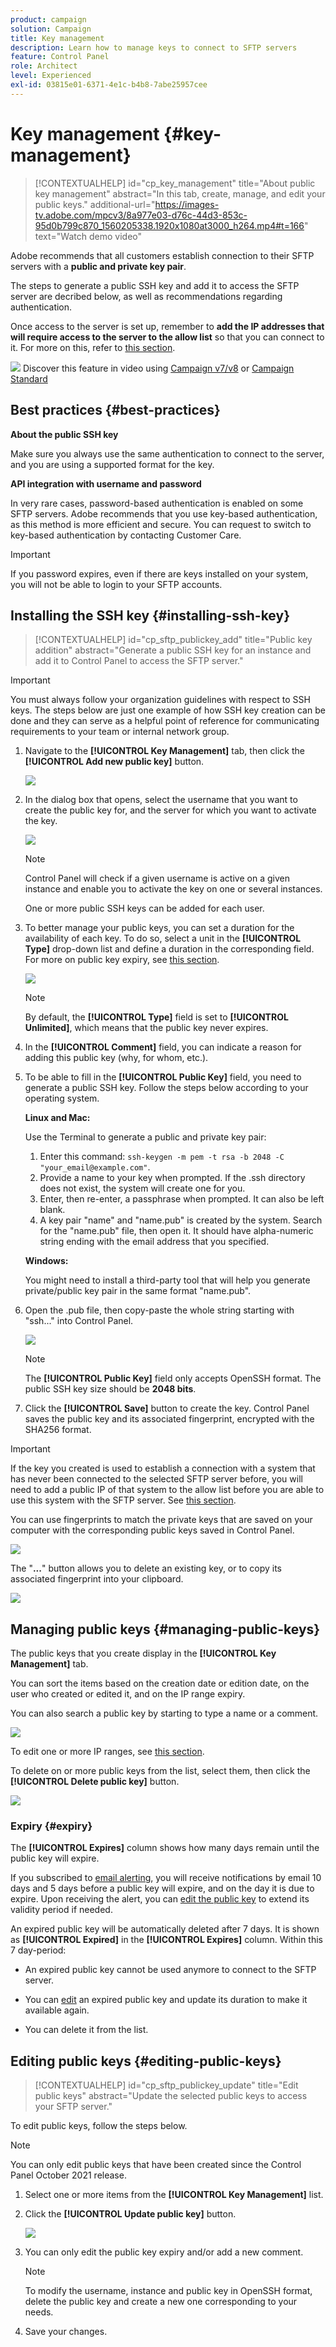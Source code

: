 ```yaml
---
product: campaign
solution: Campaign 
title: Key management
description: Learn how to manage keys to connect to SFTP servers
feature: Control Panel
role: Architect
level: Experienced
exl-id: 03815e01-6371-4e1c-b4b8-7abe25957cee
---
```

# Key management {#key-management}

>[!CONTEXTUALHELP]
>id="cp_key_management"
>title="About public key management"
>abstract="In this tab, create, manage, and edit your public keys."
>additional-url="https://images-tv.adobe.com/mpcv3/8a977e03-d76c-44d3-853c-95d0b799c870_1560205338.1920x1080at3000_h264.mp4#t=166" text="Watch demo video"

Adobe recommends that all customers establish connection to their SFTP servers with a **public and private key pair**.

The steps to generate a public SSH key and add it to access the SFTP server are decribed below, as well as recommendations regarding authentication.

Once access to the server is set up, remember to **add the IP addresses that will require access to the server to the allow list** so that you can connect to it. For more on this, refer to [this section](../../instances-settings/using/ip-allow-listing-instance-access.md).

![](assets/do-not-localize/how-to-video.png) Discover this feature in video using [Campaign v7/v8](https://experienceleague.adobe.com/docs/campaign-classic-learn/control-panel/sftp-management/generate-ssh-key.html#sftp-management) or [Campaign Standard](https://experienceleague.adobe.com/docs/campaign-standard-learn/control-panel/sftp-management/generate-ssh-key.html#sftp-management)

## Best practices {#best-practices}

**About the public SSH key**

Make sure you always use the same authentication to connect to the server, and you are using a supported format for the key.

**API integration with username and password**

In very rare cases, password-based authentication is enabled on some SFTP servers. Adobe recommends that you use key-based authentication, as this method is more efficient and secure. You can request to switch to key-based authentication by contacting Customer Care.

>[!IMPORTANT]
>
>If you password expires, even if there are keys installed on your system, you will not be able to login to your SFTP accounts.

## Installing the SSH key {#installing-ssh-key}

>[!CONTEXTUALHELP]
>id="cp_sftp_publickey_add"
>title="Public key addition"
>abstract="Generate a public SSH key for an instance and add it to Control Panel to access the SFTP server."

>[!IMPORTANT]
>
>You must always follow your organization guidelines with respect to SSH keys. The steps below are just one example of how SSH key creation can be done and they can serve as a helpful point of reference for communicating requirements to your team or internal network group.

1. Navigate to the **[!UICONTROL Key Management]** tab, then click the **[!UICONTROL Add new public key]** button.

    ![](assets/key0.png)

1. In the dialog box that opens, select the username that you want to create the public key for, and the server for which you want to activate the key.

    ![](assets/key1.png)

    >[!NOTE]
    >
    >Control Panel will check if a given username is active on a given instance and enable you to activate the key on one or several instances.
    >
    >One or more public SSH keys can be added for each user.

1. To better manage your public keys, you can set a duration for the availability of each key. To do so, select a unit in the **[!UICONTROL Type]** drop-down list and define a duration in the corresponding field. For more on public key expiry, see [this section](#expiry).

    ![](assets/key_expiry.png)

    >[!NOTE]
    >
    >By default, the **[!UICONTROL Type]** field is set to **[!UICONTROL Unlimited]**, which means that the public key never expires.

1. In the **[!UICONTROL Comment]** field, you can indicate a reason for adding this public key (why, for whom, etc.).

1. To be able to fill in the **[!UICONTROL Public Key]** field, you need to generate a public SSH key. Follow the steps below according to your operating system.

    **Linux and Mac:**

    Use the Terminal to generate a public and private key pair:
    1. Enter this command: `ssh-keygen -m pem -t rsa -b 2048 -C "your_email@example.com"`.
    1. Provide a name to your key when prompted. If the .ssh directory does not exist, the system will create one for you.
    1. Enter, then re-enter, a passphrase when prompted. It can also be left blank.
    1. A key pair "name" and "name.pub" is created by the system. Search for the "name.pub" file, then open it. It should have alpha-numeric string ending with the email address that you specified.

    **Windows:**

    You might need to install a third-party tool that will help you generate private/public key pair in the same format "name.pub".

1. Open the .pub file, then copy-paste the whole string starting with "ssh..." into Control Panel.

    ![](assets/publickey.png)

    >[!NOTE]
    >
    >The **[!UICONTROL Public Key]** field only accepts OpenSSH format. The public SSH key size should be **2048 bits**.

1. Click the **[!UICONTROL Save]** button to create the key. Control Panel saves the public key and its associated fingerprint, encrypted with the SHA256 format.

>[!IMPORTANT]
>
>If the key you created is used to establish a connection with a system that has never been connected to the selected SFTP server before, you will need to add a public IP of that system to the allow list before you are able to use this system with the SFTP server. See [this section](ip-range-allow-listing.md).

You can use fingerprints to match the private keys that are saved on your computer with the corresponding public keys saved in Control Panel.

![](assets/fingerprint_compare.png)

The "**...**" button allows you to delete an existing key, or to copy its associated fingerprint into your clipboard.

![](assets/key_options.png)

## Managing public keys {#managing-public-keys}

The public keys that you create display in the **[!UICONTROL Key Management]** tab.

You can sort the items based on the creation date or edition date, on the user who created or edited it, and on the IP range expiry.

You can also search a public key by starting to type a name or a comment.

![](assets/control_panel_key_management_sort.png)

To edit one or more IP ranges, see [this section](#editing-public-keys).

To delete on or more public keys from the list, select them, then click the **[!UICONTROL Delete public key]** button.

![](assets/control_panel_delete_key.png)

### Expiry {#expiry}

The **[!UICONTROL Expires]** column shows how many days remain until the public key will expire.

If you subscribed to [email alerting](../../email-alerting.md), you will receive notifications by email 10 days and 5 days before a public key will expire, and on the day it is due to expire. Upon receiving the alert, you can [edit the public key](#editing-public-keys) to extend its validity period if needed.

An expired public key will be automatically deleted after 7 days. It is shown as **[!UICONTROL Expired]** in the **[!UICONTROL Expires]** column. Within this 7 day-period:

* An expired public key cannot be used anymore to connect to the SFTP server.

* You can [edit](#editing-public-keys) an expired public key and update its duration to make it available again.

* You can delete it from the list.

## Editing public keys {#editing-public-keys}

>[!CONTEXTUALHELP]
>id="cp_sftp_publickey_update"
>title="Edit public keys"
>abstract="Update the selected public keys to access your SFTP server."

To edit public keys, follow the steps below.

>[!NOTE]
>
>You can only edit public keys that have been created since the Control Panel October 2021 release.

1. Select one or more items from the **[!UICONTROL Key Management]** list.
1. Click the **[!UICONTROL Update public key]** button.

    ![](assets/control_panel_edit_key.png)

1. You can only edit the public key expiry and/or add a new comment.

    >[!NOTE]
    >
    >To modify the username, instance and public key in OpenSSH format, delete the public key and create a new one corresponding to your needs.

1. Save your changes.

